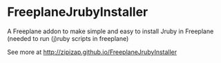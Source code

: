 # FreeplaneJrubyInstaller

A Freeplane addon to make simple and easy to install Jruby in Freeplane (needed to run (j)ruby scripts in freeplane) 

See more at http://zipizap.github.io/FreeplaneJrubyInstaller

